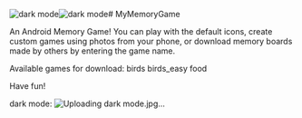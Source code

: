 ![dark mode](https://github.com/yair-shtern/MyMemoryGame/assets/101128645/997d820f-9c59-4b5e-a9b5-0cfbe764435c)![dark mode](https://github.com/yair-shtern/MyMemoryGame/assets/101128645/03f03708-196f-4442-b050-06bea5b19a1d)# MyMemoryGame

An Android Memory Game! 
You can play with the default icons, create custom games using photos from your phone, 
or download memory boards made by others by entering the game name.

Available games for download:
  birds
  birds_easy
  food

Have fun!

dark mode:
![Uploading dark mode.jpg…]()


